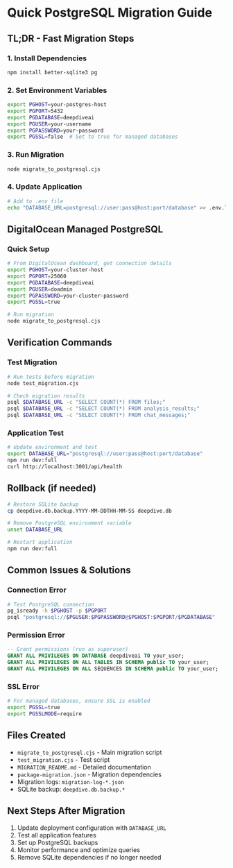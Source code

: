 # Quick PostgreSQL Migration Guide

## TL;DR - Fast Migration Steps

### 1. Install Dependencies
```bash
npm install better-sqlite3 pg
```

### 2. Set Environment Variables
```bash
export PGHOST=your-postgres-host
export PGPORT=5432
export PGDATABASE=deepdiveai
export PGUSER=your-username
export PGPASSWORD=your-password
export PGSSL=false  # Set to true for managed databases
```

### 3. Run Migration
```bash
node migrate_to_postgresql.cjs
```

### 4. Update Application
```bash
# Add to .env file
echo "DATABASE_URL=postgresql://user:pass@host:port/database" >> .env.local
```

## DigitalOcean Managed PostgreSQL

### Quick Setup
```bash
# From DigitalOcean dashboard, get connection details
export PGHOST=your-cluster-host
export PGPORT=25060
export PGDATABASE=deepdiveai
export PGUSER=doadmin
export PGPASSWORD=your-cluster-password
export PGSSL=true

# Run migration
node migrate_to_postgresql.cjs
```

## Verification Commands

### Test Migration
```bash
# Run tests before migration
node test_migration.cjs

# Check migration results
psql $DATABASE_URL -c "SELECT COUNT(*) FROM files;"
psql $DATABASE_URL -c "SELECT COUNT(*) FROM analysis_results;"
psql $DATABASE_URL -c "SELECT COUNT(*) FROM chat_messages;"
```

### Application Test
```bash
# Update environment and test
export DATABASE_URL="postgresql://user:pass@host:port/database"
npm run dev:full
curl http://localhost:3001/api/health
```

## Rollback (if needed)
```bash
# Restore SQLite backup
cp deepdive.db.backup.YYYY-MM-DDTHH-MM-SS deepdive.db

# Remove PostgreSQL environment variable
unset DATABASE_URL

# Restart application
npm run dev:full
```

## Common Issues & Solutions

### Connection Error
```bash
# Test PostgreSQL connection
pg_isready -h $PGHOST -p $PGPORT
psql "postgresql://$PGUSER:$PGPASSWORD@$PGHOST:$PGPORT/$PGDATABASE"
```

### Permission Error
```sql
-- Grant permissions (run as superuser)
GRANT ALL PRIVILEGES ON DATABASE deepdiveai TO your_user;
GRANT ALL PRIVILEGES ON ALL TABLES IN SCHEMA public TO your_user;
GRANT ALL PRIVILEGES ON ALL SEQUENCES IN SCHEMA public TO your_user;
```

### SSL Error
```bash
# For managed databases, ensure SSL is enabled
export PGSSL=true
export PGSSLMODE=require
```

## Files Created
- `migrate_to_postgresql.cjs` - Main migration script
- `test_migration.cjs` - Test script
- `MIGRATION_README.md` - Detailed documentation
- `package-migration.json` - Migration dependencies
- Migration logs: `migration-log-*.json`
- SQLite backup: `deepdive.db.backup.*`

## Next Steps After Migration
1. Update deployment configuration with `DATABASE_URL`
2. Test all application features
3. Set up PostgreSQL backups
4. Monitor performance and optimize queries
5. Remove SQLite dependencies if no longer needed